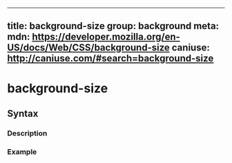 
  ---
  title: background-size
  group: background
  meta:
    mdn: https://developer.mozilla.org/en-US/docs/Web/CSS/background-size
    caniuse: http://caniuse.com/#search=background-size
  ---

  # background-size
  <!--- Introduction for background-size, keep it brief and set the overall context -->

  ## Syntax
  <!--- Introduce the various syntax for background-size -->

  ### Description
  <!--- For each major section of syntax, provide a description explaining its usage further -->

  ### Example
  <!--- Provide code examples for the syntax block you're currently describing -->